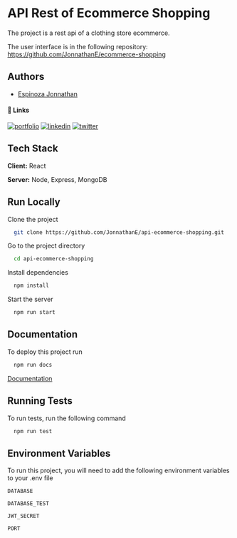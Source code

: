 # API Rest of Ecommerce Shopping
The project is a rest api of a clothing store ecommerce.

The user interface is in the following repository: https://github.com/JonnathanE/ecommerce-shopping

## Authors

- [Espinoza Jonnathan](https://github.com/JonnathanE)
#### 🔗 Links
[![portfolio](https://img.shields.io/badge/my_portfolio-000?style=for-the-badge&logo=ko-fi&logoColor=white)](https://jede-portfolio.web.app/)
[![linkedin](https://img.shields.io/badge/linkedin-0A66C2?style=for-the-badge&logo=linkedin&logoColor=white)](https://www.linkedin.com/in/jonnathan-espinoza-604a41226)
[![twitter](https://img.shields.io/badge/twitter-1DA1F2?style=for-the-badge&logo=twitter&logoColor=white)](https://twitter.com/JonnathanE1)


## Tech Stack

**Client:** React

**Server:** Node, Express, MongoDB
    
## Run Locally

Clone the project

```bash
  git clone https://github.com/JonnathanE/api-ecommerce-shopping.git
```

Go to the project directory

```bash
  cd api-ecommerce-shopping

```

Install dependencies

```bash
  npm install
```

Start the server

```bash
  npm run start
```

  
## Documentation

To deploy this project run

```bash
  npm run docs
```
[Documentation](https://linktodocumentation)
  
## Running Tests

To run tests, run the following command

```bash
  npm run test
```

  
## Environment Variables

To run this project, you will need to add the following environment variables to your .env file

`DATABASE`

`DATABASE_TEST`

`JWT_SECRET`

`PORT`